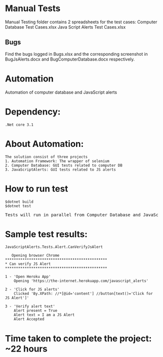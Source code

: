 # Manual Tests

  Manual Testing folder contains 2 spreadsheets for the test cases:
  Computer Database Test Cases.xlsx
  Java Script Alerts Test Cases.xlsx
  
  ## Bugs
  
   Find the bugs logged in Bugs.xlsx and the corresponding screenshot in  BugJsAlerts.docx and BugComputerDatabase.docx respectively.
  

# Automation

Automation of computer database and JavaScript alerts

# Dependency:

    .Net core 3.1

# About Automation:

    The solution consist of three projects
    1. Automation Framework: The wrapper of selenium
    2. Computer Database: GUI tests related to computer DB
    3. JavaScriptAlerts: GUI tests related to JS alerts

# How to run test

    $dotnet build
    $dotnet test

<pre>
Tests will run in parallel from Computer Database and JavaScript alerts project. It is expected that <b>one test case will fail</b>
</pre>

# Sample test results:

    JavaScriptAlerts.Tests.Alert.CanVerifyJsAlert

       Opening browser Chrome
    ***********************************************
    * Can verify JS Alert
    ***********************************************

    1 - 'Open Heroku App'
        Opening 'https://the-internet.herokuapp.com/javascript_alerts'

    2 - 'Click for JS alerts'
        Clicked 'By.XPath: //*[@id='content'] //button[text()='Click for JS Alert']'

    3 - 'Verify alert text'
        Alert present = True
        Alert text = I am a JS Alert
        Alert Accepted

# Time taken to complete the project: ~22 hours
